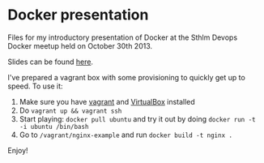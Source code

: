 # Docker presentation

Files for my introductory presentation of Docker at the Sthlm Devops
Docker meetup held on October 30th 2013.

Slides can be found [here](https://docs.google.com/presentation/d/1xf6J6ob44Fel6_hfIGZ0KF33YwgPGWoFZ-TYM1VBMPo/edit#slide=id.g11f46d04a_010).

I've prepared a vagrant box with some provisioning to quickly get up to
speed. To use it:

1. Make sure you have [vagrant](http://vagrantup.com) and [VirtualBox](https://www.virtualbox.org/) installed
2. Do `vagrant up && vagrant ssh`
3. Start playing: `docker pull ubuntu` and try it out by doing `docker run -t -i ubuntu /bin/bash`
4. Go to `/vagrant/nginx-example` and run `docker build -t nginx .`

Enjoy!
